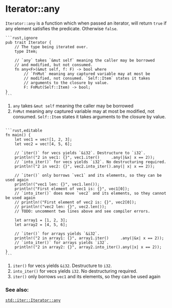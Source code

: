 # Iterator::any

`Iterator::any` is a function which when passed an iterator, will return
`true` if any element satisfies the predicate. Otherwise `false`. 

~~~admonish info title="Its signature:" collapsible=true
```rust,ignore
pub trait Iterator {
    // The type being iterated over.
    type Item;

    // `any` takes `&mut self` meaning the caller may be borrowed
    // and modified, but not consumed.
    fn any<F>(&mut self, f: F) -> bool where
        // `FnMut` meaning any captured variable may at most be
        // modified, not consumed. `Self::Item` states it takes
        // arguments to the closure by value.
        F: FnMut(Self::Item) -> bool;
}
```
~~~

1. `any` takes `&mut self` meaning the caller may be borrowed
2. `FnMut` meaning any captured variable may at most be modified, not consumed. `Self::Item` states it takes arguments to the closure by value.

~~~admonish info title="Usage" collapsible=true

```rust,editable
fn main() {
    let vec1 = vec![1, 2, 3];
    let vec2 = vec![4, 5, 6];

    // `iter()` for vecs yields `&i32`. Destructure to `i32`.
    println!("2 in vec1: {}", vec1.iter()     .any(|&x| x == 2));
    // `into_iter()` for vecs yields `i32`. No destructuring required.
    println!("2 in vec2: {}", vec2.into_iter().any(| x| x == 2));

    // `iter()` only borrows `vec1` and its elements, so they can be used again
    println!("vec1 len: {}", vec1.len());
    println!("First element of vec1 is: {}", vec1[0]);
    // `into_iter()` does move `vec2` and its elements, so they cannot be used again
    // println!("First element of vec2 is: {}", vec2[0]);
    // println!("vec2 len: {}", vec2.len());
    // TODO: uncomment two lines above and see compiler errors.

    let array1 = [1, 2, 3];
    let array2 = [4, 5, 6];

    // `iter()` for arrays yields `&i32`.
    println!("2 in array1: {}", array1.iter()     .any(|&x| x == 2));
    // `into_iter()` for arrays yields `i32`.
    println!("2 in array2: {}", array2.into_iter().any(|x| x == 2));
}
```
~~~
1. `iter()` for vecs yields `&i32`. Destructure to `i32`.
2. `into_iter()` for vecs yields `i32`. No destructuring required.
3.  `iter()` only borrows `vec1` and its elements, so they can be used again 

### See also:

[`std::iter::Iterator::any`][any]

[any]: https://doc.rust-lang.org/std/iter/trait.Iterator.html#method.any
